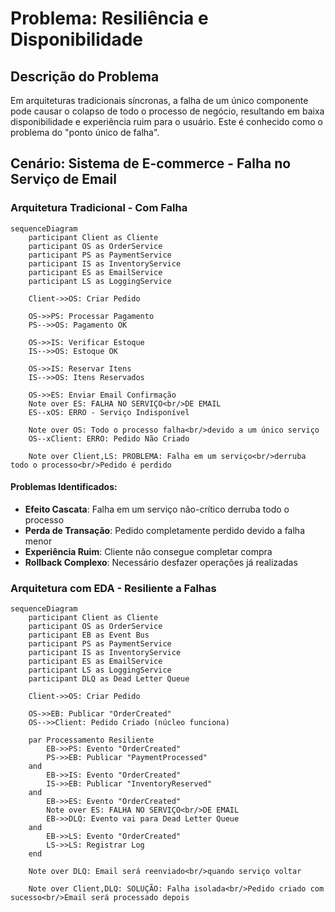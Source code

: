 # Problema: Resiliência e Disponibilidade

## Descrição do Problema

Em arquiteturas tradicionais síncronas, a falha de um único componente pode causar o colapso de todo o processo de negócio, resultando em baixa disponibilidade e experiência ruim para o usuário. Este é conhecido como o problema do "ponto único de falha".

## Cenário: Sistema de E-commerce - Falha no Serviço de Email

### Arquitetura Tradicional - Com Falha

```mermaid
sequenceDiagram
    participant Client as Cliente
    participant OS as OrderService
    participant PS as PaymentService
    participant IS as InventoryService
    participant ES as EmailService
    participant LS as LoggingService

    Client->>OS: Criar Pedido
    
    OS->>PS: Processar Pagamento
    PS-->>OS: Pagamento OK
    
    OS->>IS: Verificar Estoque
    IS-->>OS: Estoque OK
    
    OS->>IS: Reservar Itens
    IS-->>OS: Itens Reservados
    
    OS->>ES: Enviar Email Confirmação
    Note over ES: FALHA NO SERVIÇO<br/>DE EMAIL
    ES--xOS: ERRO - Serviço Indisponível
    
    Note over OS: Todo o processo falha<br/>devido a um único serviço
    OS--xClient: ERRO: Pedido Não Criado
    
    Note over Client,LS: PROBLEMA: Falha em um serviço<br/>derruba todo o processo<br/>Pedido é perdido
```

#### Problemas Identificados:
- **Efeito Cascata**: Falha em um serviço não-crítico derruba todo o processo
- **Perda de Transação**: Pedido completamente perdido devido a falha menor
- **Experiência Ruim**: Cliente não consegue completar compra
- **Rollback Complexo**: Necessário desfazer operações já realizadas

### Arquitetura com EDA - Resiliente a Falhas

```mermaid
sequenceDiagram
    participant Client as Cliente
    participant OS as OrderService
    participant EB as Event Bus
    participant PS as PaymentService
    participant IS as InventoryService
    participant ES as EmailService
    participant LS as LoggingService
    participant DLQ as Dead Letter Queue

    Client->>OS: Criar Pedido
    
    OS->>EB: Publicar "OrderCreated"
    OS-->>Client: Pedido Criado (núcleo funciona)
    
    par Processamento Resiliente
        EB->>PS: Evento "OrderCreated"
        PS->>EB: Publicar "PaymentProcessed"
    and
        EB->>IS: Evento "OrderCreated"
        IS->>EB: Publicar "InventoryReserved"
    and
        EB->>ES: Evento "OrderCreated"
        Note over ES: FALHA NO SERVIÇO<br/>DE EMAIL
        EB->>DLQ: Evento vai para Dead Letter Queue
    and
        EB->>LS: Evento "OrderCreated"
        LS->>LS: Registrar Log
    end
    
    Note over DLQ: Email será reenviado<br/>quando serviço voltar
    
    Note over Client,DLQ: SOLUÇÃO: Falha isolada<br/>Pedido criado com sucesso<br/>Email será processado depois
```
 
